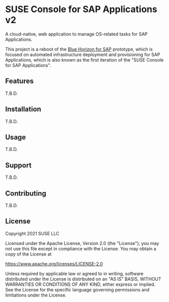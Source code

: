 # SUSE Console for SAP Applications v2

A cloud-native, web application to manage OS-related tasks for SAP Applications.

This project is a reboot of the [Blue Horizon for SAP](https://github.com/SUSE/blue-horizon-for-sap) prototype, which is focused on automated infrastructure deployment and provisioning for SAP Applications, which is also known as the first iteration of the "SUSE Console for SAP Applications".

## Features

T.B.D.

## Installation

T.B.D.

## Usage

T.B.D.

## Support

T.B.D.

## Contributing

T.B.D.

## License

Copyright 2021 SUSE LLC

Licensed under the Apache License, Version 2.0 (the "License"); you may not use this file except in compliance with the License. You may obtain a copy of the License at

https://www.apache.org/licenses/LICENSE-2.0

Unless required by applicable law or agreed to in writing, software distributed under the License is distributed on an "AS IS" BASIS, WITHOUT WARRANTIES OR CONDITIONS OF ANY KIND, either express or implied. See the License for the specific language governing permissions and limitations under the License.
